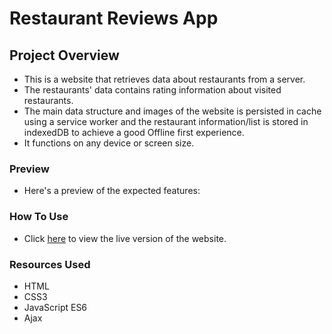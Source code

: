 # Restaurant Reviews App

## Project Overview

- This is a website that retrieves data about restaurants from a server. 
- The restaurants' data contains rating information about visited restaurants. 
- The main data structure and images of the website is persisted in cache using a service worker and the restaurant information/list is stored in indexedDB to achieve a good Offline first experience. 
- It functions on any device or screen size.

### Preview
- Here's a preview of the expected features: ![]()

### How To Use
- Click [here](https://lorlah.github.io/RestaurantReviews/) to view the live version of the website.

### Resources Used
- HTML
- CSS3
-  JavaScript ES6
-  Ajax


